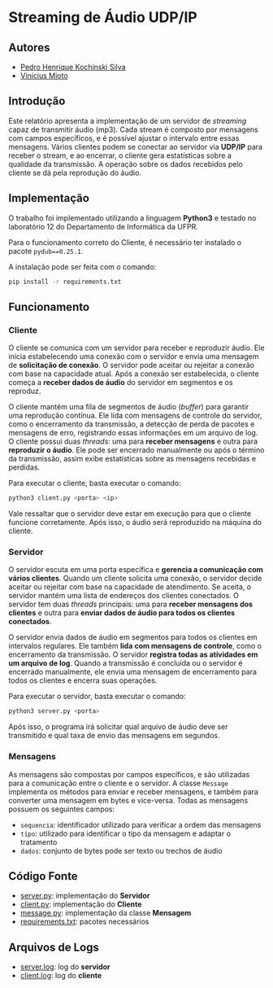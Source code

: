 # Streaming de Áudio UDP/IP

## Autores
* [Pedro Henrique Kochinski Silva](https://github.com/PedroKochinski/stream-server)
* [Vinícius Mioto](https://github.com/viniciusmioto)

## Introdução
Este relatório apresenta a implementação de um servidor de *streaming* capaz de transmitir áudio (mp3). Cada stream é composto por mensagens com campos específicos, e é possível ajustar o intervalo entre essas mensagens. Vários clientes podem se conectar ao servidor via **UDP/IP** para receber o stream, e ao encerrar, o cliente gera estatísticas sobre a qualidade da transmissão. A operação sobre os dados recebidos pelo cliente se dá pela reprodução do áudio.

## Implementação

O trabalho foi implementado utilizando a linguagem **Python3** e testado no laboratório 12 do Departamento de Informática da UFPR.

Para o funcionamento correto do Cliente, é necessário ter instalado o pacote `pydub==0.25.1`.

A instalação pode ser feita com o comando:

```bash
pip install -r requirements.txt
```

## Funcionamento


### Cliente
O cliente se comunica com um servidor para receber e reproduzir áudio. Ele inicia estabelecendo uma conexão com o servidor e envia uma mensagem de **solicitação de conexão**. O servidor pode aceitar ou rejeitar a conexão com base na capacidade atual. Após a conexão ser estabelecida, o cliente começa a **receber dados de áudio** do servidor em segmentos e os reproduz. 

O cliente mantém uma fila de segmentos de áudio (*buffer*) para garantir uma reprodução contínua. Ele lida com mensagens de controle do servidor, como o encerramento da transmissão, a detecção de perda de pacotes e mensagens de erro, registrando essas informações em um arquivo de log. O cliente possui duas *threads*: uma para **receber mensagens** e outra para **reproduzir o áudio**. Ele pode ser encerrado manualmente ou após o término da transmissão, assim exibe estatísticas sobre as mensagens recebidas e perdidas.

Para executar o cliente, basta executar o comando:

```bash
python3 client.py <porta> <ip>
```

Vale ressaltar que o servidor deve estar em execução para que o cliente funcione corretamente. Após isso, o áudio será reproduzido na máquina do cliente.

### Servidor
O servidor escuta em uma porta específica e **gerencia a comunicação com vários clientes**. Quando um cliente solicita uma conexão, o servidor decide aceitar ou rejeitar com base na capacidade de atendimento. Se aceita, o servidor mantém uma lista de endereços dos clientes conectados. O servidor tem duas *threads* principais: uma para **receber mensagens dos clientes** e outra para **enviar dados de áudio para todos os clientes conectados**. 

O servidor envia dados de áudio em segmentos para todos os clientes em intervalos regulares. Ele também **lida com mensagens de controle**, como o encerramento da transmissão. O servidor **registra todas as atividades em um arquivo de log**. Quando a transmissão é concluída ou o servidor é encerrado manualmente, ele envia uma mensagem de encerramento para todos os clientes e encerra suas operações.

Para executar o servidor, basta executar o comando:

```bash
python3 server.py <porta>
```

Após isso, o programa irá solicitar qual arquivo de áudio deve ser transmitido e qual taxa de envio das mensagens em segundos.

### Mensagens

As mensagens são compostas por campos específicos, e são utilizadas para a comunicação entre o cliente e o servidor. A classe `Message` implementa os métodos para enviar e receber mensagens, e também para converter uma mensagem em bytes e vice-versa. Todas as mensagens possuem os seguintes campos:

* `sequencia`: identificador utilizado para verificar a ordem das mensagens
* `tipo`: utilizado para identificar o tipo da mensagem e adaptar o tratamento
* `dados`: conjunto de bytes pode ser texto ou trechos de áudio

## Código Fonte
* [server.py](server.py.txt): implementação do **Servidor** 
* [client.py](client.py.txt): implementação do **Cliente**
* [message.py](message.py.txt): implementação da classe **Mensagem**
* [requirements.txt](requirements.txt): pacotes necessários

## Arquivos de Logs
* [server.log](server.log.txt): log do **servidor**
* [client.log](client.log.txt): log do **cliente**

<br>

